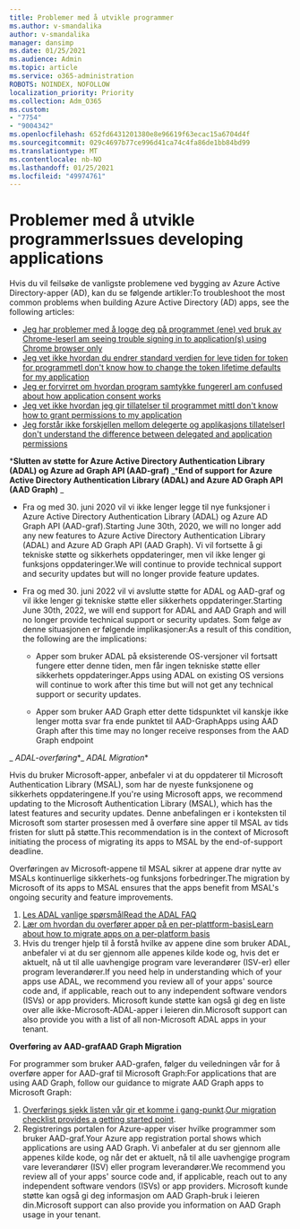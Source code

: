```yaml
---
title: Problemer med å utvikle programmer
ms.author: v-smandalika
author: v-smandalika
manager: dansimp
ms.date: 01/25/2021
ms.audience: Admin
ms.topic: article
ms.service: o365-administration
ROBOTS: NOINDEX, NOFOLLOW
localization_priority: Priority
ms.collection: Adm_O365
ms.custom:
- "7754"
- "9004342"
ms.openlocfilehash: 652fd6431201380e8e96619f63ecac15a6704d4f
ms.sourcegitcommit: 029c4697b77ce996d41ca74c4fa86de1bb84bd99
ms.translationtype: MT
ms.contentlocale: nb-NO
ms.lasthandoff: 01/25/2021
ms.locfileid: "49974761"
---
```

# <a name="issues-developing-applications"></a><span data-ttu-id="d144b-102">Problemer med å utvikle programmer</span><span class="sxs-lookup"><span data-stu-id="d144b-102">Issues developing applications</span></span>

<span data-ttu-id="d144b-103">Hvis du vil feilsøke de vanligste problemene ved bygging av Azure Active Directory-apper (AD), kan du se følgende artikler:</span><span class="sxs-lookup"><span data-stu-id="d144b-103">To troubleshoot the most common problems when building Azure Active Directory (AD) apps, see the following articles:</span></span>

- [<span data-ttu-id="d144b-104">Jeg har problemer med å logge deg på programmet (ene) ved bruk av Chrome-leser</span><span class="sxs-lookup"><span data-stu-id="d144b-104">I am seeing trouble signing in to application(s) using Chrome browser only</span></span>](https://docs.microsoft.com/office365/troubleshoot/miscellaneous/chrome-behavior-affects-applications) 
- [<span data-ttu-id="d144b-105">Jeg vet ikke hvordan du endrer standard verdien for leve tiden for token for programmet</span><span class="sxs-lookup"><span data-stu-id="d144b-105">I don't know how to change the token lifetime defaults for my application</span></span>](https://docs.microsoft.com/azure/active-directory/develop/registration-config-change-token-lifetime-how-to) 
- [<span data-ttu-id="d144b-106">Jeg er forvirret om hvordan program samtykke fungerer</span><span class="sxs-lookup"><span data-stu-id="d144b-106">I am confused about how application consent works</span></span>](https://docs.microsoft.com/azure/active-directory/application-dev-consent-framework) 
- [<span data-ttu-id="d144b-107">Jeg vet ikke hvordan jeg gir tillatelser til programmet mitt</span><span class="sxs-lookup"><span data-stu-id="d144b-107">I don't know how to grant permissions to my application</span></span>](https://docs.microsoft.com/azure/active-directory/manage-apps/configure-user-consent) 
- [<span data-ttu-id="d144b-108">Jeg forstår ikke forskjellen mellom delegerte og applikasjons tillatelser</span><span class="sxs-lookup"><span data-stu-id="d144b-108">I don't understand the difference between delegated and application permissions</span></span>](https://docs.microsoft.com/azure/active-directory/develop/delegated-and-app-perms)

<span data-ttu-id="d144b-109">\***Slutten av støtte for Azure Active Directory Authentication Library (ADAL) og Azure ad Graph API (AAD-graf)** _</span><span class="sxs-lookup"><span data-stu-id="d144b-109">\***End of support for Azure Active Directory Authentication Library (ADAL) and Azure AD Graph API (AAD Graph)** _</span></span>

- <span data-ttu-id="d144b-110">Fra og med 30. juni 2020 vil vi ikke lenger legge til nye funksjoner i Azure Active Directory Authentication Library (ADAL) og Azure AD Graph API (AAD-graf).</span><span class="sxs-lookup"><span data-stu-id="d144b-110">Starting June 30th, 2020, we will no longer add any new features to Azure Active Directory Authentication Library (ADAL) and Azure AD Graph API (AAD Graph).</span></span> <span data-ttu-id="d144b-111">Vi vil fortsette å gi tekniske støtte og sikkerhets oppdateringer, men vil ikke lenger gi funksjons oppdateringer.</span><span class="sxs-lookup"><span data-stu-id="d144b-111">We will continue to provide technical support and security updates but will no longer provide feature updates.</span></span>

- <span data-ttu-id="d144b-112">Fra og med 30. juni 2022 vil vi avslutte støtte for ADAL og AAD-graf og vil ikke lenger gi tekniske støtte eller sikkerhets oppdateringer.</span><span class="sxs-lookup"><span data-stu-id="d144b-112">Starting June 30th, 2022, we will end support for ADAL and AAD Graph and will no longer provide technical support or security updates.</span></span> <span data-ttu-id="d144b-113">Som følge av denne situasjonen er følgende implikasjoner:</span><span class="sxs-lookup"><span data-stu-id="d144b-113">As a result of this condition, the following are the implications:</span></span>

    - <span data-ttu-id="d144b-114">Apper som bruker ADAL på eksisterende OS-versjoner vil fortsatt fungere etter denne tiden, men får ingen tekniske støtte eller sikkerhets oppdateringer.</span><span class="sxs-lookup"><span data-stu-id="d144b-114">Apps using ADAL on existing OS versions will continue to work after this time but will not get any technical support or security updates.</span></span>

    - <span data-ttu-id="d144b-115">Apper som bruker AAD Graph etter dette tidspunktet vil kanskje ikke lenger motta svar fra ende punktet til AAD-Graph</span><span class="sxs-lookup"><span data-stu-id="d144b-115">Apps using AAD Graph after this time may no longer receive responses from the AAD Graph endpoint</span></span>

<span data-ttu-id="d144b-116">_ *ADAL-overføring*\*</span><span class="sxs-lookup"><span data-stu-id="d144b-116">_ *ADAL Migration*\*</span></span>

<span data-ttu-id="d144b-117">Hvis du bruker Microsoft-apper, anbefaler vi at du oppdaterer til Microsoft Authentication Library (MSAL), som har de nyeste funksjonene og sikkerhets oppdateringene.</span><span class="sxs-lookup"><span data-stu-id="d144b-117">If you're using Microsoft apps, we recommend updating to the Microsoft Authentication Library (MSAL), which has the latest features and security updates.</span></span> <span data-ttu-id="d144b-118">Denne anbefalingen er i konteksten til Microsoft som starter prosessen med å overføre sine apper til MSAL av tids fristen for slutt på støtte.</span><span class="sxs-lookup"><span data-stu-id="d144b-118">This recommendation is in the context of Microsoft initiating the process of migrating its apps to MSAL by the end-of-support deadline.</span></span> 

<span data-ttu-id="d144b-119">Overføringen av Microsoft-appene til MSAL sikrer at appene drar nytte av MSALs kontinuerlige sikkerhets-og funksjons forbedringer.</span><span class="sxs-lookup"><span data-stu-id="d144b-119">The migration by Microsoft of its apps to MSAL ensures that the apps benefit from MSAL's ongoing security and feature improvements.</span></span>

1. [<span data-ttu-id="d144b-120">Les ADAL vanlige spørsmål</span><span class="sxs-lookup"><span data-stu-id="d144b-120">Read the ADAL FAQ</span></span>](https://docs.microsoft.com/azure/active-directory/develop/msal-migration#frequently-asked-questions-faq) 
2. [<span data-ttu-id="d144b-121">Lær om hvordan du overfører apper på en per-plattform-basis</span><span class="sxs-lookup"><span data-stu-id="d144b-121">Learn about how to migrate apps on a per-platform basis</span></span>](https://docs.microsoft.com/azure/active-directory/develop/msal-migration#frequently-asked-questions-faq) 
3. <span data-ttu-id="d144b-122">Hvis du trenger hjelp til å forstå hvilke av appene dine som bruker ADAL, anbefaler vi at du ser gjennom alle appenes kilde kode og, hvis det er aktuelt, nå ut til alle uavhengige program vare leverandører (ISV-er) eller program leverandører.</span><span class="sxs-lookup"><span data-stu-id="d144b-122">If you need help in understanding which of your apps use ADAL, we recommend you review all of your apps' source code and, if applicable, reach out to any independent software vendors (ISVs) or app providers.</span></span> <span data-ttu-id="d144b-123">Microsoft kunde støtte kan også gi deg en liste over alle ikke-Microsoft-ADAL-apper i leieren din.</span><span class="sxs-lookup"><span data-stu-id="d144b-123">Microsoft support can also provide you with a list of all non-Microsoft ADAL apps in your tenant.</span></span>

<span data-ttu-id="d144b-124">**Overføring av AAD-graf**</span><span class="sxs-lookup"><span data-stu-id="d144b-124">**AAD Graph Migration**</span></span>

<span data-ttu-id="d144b-125">For programmer som bruker AAD-grafen, følger du veiledningen vår for å overføre apper for AAD-graf til Microsoft Graph:</span><span class="sxs-lookup"><span data-stu-id="d144b-125">For applications that are using AAD Graph, follow our guidance to migrate AAD Graph apps to Microsoft Graph:</span></span>

1. <span data-ttu-id="d144b-126">[Overførings sjekk listen vår gir et komme i gang-punkt](https://docs.microsoft.com/graph/migrate-azure-ad-graph-planning-checklist).</span><span class="sxs-lookup"><span data-stu-id="d144b-126">[Our migration checklist provides a getting started point](https://docs.microsoft.com/graph/migrate-azure-ad-graph-planning-checklist).</span></span> 
2. <span data-ttu-id="d144b-127">Registrerings portalen for Azure-apper viser hvilke programmer som bruker AAD-graf.</span><span class="sxs-lookup"><span data-stu-id="d144b-127">Your Azure app registration portal shows which applications are using AAD Graph.</span></span> <span data-ttu-id="d144b-128">Vi anbefaler at du ser gjennom alle appenes kilde kode, og når det er aktuelt, nå til alle uavhengige program vare leverandører (ISV) eller program leverandører.</span><span class="sxs-lookup"><span data-stu-id="d144b-128">We recommend you review all of your apps' source code and, if applicable, reach out to any independent software vendors (ISVs) or app providers.</span></span> <span data-ttu-id="d144b-129">Microsoft kunde støtte kan også gi deg informasjon om AAD Graph-bruk i leieren din.</span><span class="sxs-lookup"><span data-stu-id="d144b-129">Microsoft support can also provide you information on AAD Graph usage in your tenant.</span></span>







